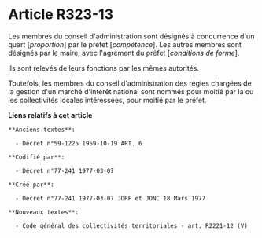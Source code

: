 # Article R323-13

Les membres du conseil d'administration sont désignés à concurrence d'un quart [*proportion*] par le préfet [*compétence*].
Les autres membres sont désignés par le maire, avec l'agrément du préfet [*conditions de forme*].

Ils sont relevés de leurs fonctions par les mêmes autorités.

Toutefois, les membres du conseil d'administration des régies chargées de la gestion d'un marché d'intérêt national sont
nommés pour moitié par la ou les collectivités locales intéressées, pour moitié par le préfet.

**Liens relatifs à cet article**

	**Anciens textes**:

	  - Décret n°59-1225 1959-10-19 ART. 6

	**Codifié par**:

	  - Décret n°77-241 1977-03-07

	**Créé par**:

	  - Décret n°77-241 1977-03-07 JORF et JONC 18 Mars 1977

	**Nouveaux textes**:

	  - Code général des collectivités territoriales - art. R2221-12 (V)
